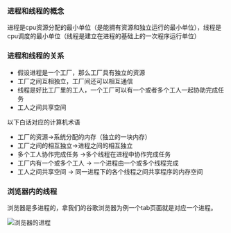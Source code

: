 ### 进程和线程的概念

进程是cpu资源分配的最小单位（是能拥有资源和独立运行的最小单位），线程是cpu调度的最小单位（线程是建立在进程的基础上的一次程序运行单位）

### 进程和线程的关系
- 假设进程是一个工厂，那么工厂具有独立的资源
- 工厂之间互相独立，工厂间还可以相互通信
- 线程是好比工厂里的工人，一个工厂可以有一个或者多个工人一起协助完成任务
- 工人之间共享空间

以下白话对应的计算机术语
- 工厂的资源->系统分配的内存（独立的一块内存）
- 工厂之间的相互独立->进程之间的相互独立
- 多个工人协作完成任务 ->多个线程在进程中协作完成任务
- 工厂内有一个或多个工人 -> 一个进程由一个或多个线程完成
- 工人之间共享空间 -> 同一进程下的各个线程之间共享程序的内存空间

### 浏览器内的线程
浏览器是多进程的，拿我们的谷歌浏览器为例一个tab页面就是对应一个进程。

![浏览器的进程](/Users/Kai_Lin/Desktop/浏览器的进程.png)

